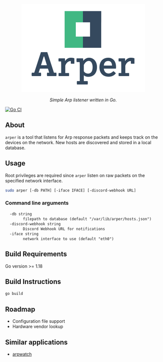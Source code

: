 <div align="center">

![arper logo](res/arper.png)

<i>Simple Arp listener written in Go.</i>

</div>

[![Go CI](https://github.com/Granddave/arper/actions/workflows/go.yml/badge.svg)](https://github.com/Granddave/arper/actions/workflows/go.yml)

## About

`arper` is a tool that listens for Arp response packets and keeps track on the
devices on the network. New hosts are discovered and stored in a local database.


## Usage

Root privileges are required since `arper` listen on raw packets on the specified
network interface.

```sh
sudo arper [-db PATH] [-iface IFACE] [-discord-webhook URL]
```

### Command line arguments

```
  -db string
        filepath to database (default "/var/lib/arper/hosts.json")
  -discord-webhook string
        Discord Webhook URL for notifications
  -iface string
        network interface to use (default "eth0")
```


## Build Requirements

Go version >= 1.18


## Build Instructions

```bash
go build
```


## Roadmap

- Configuration file support
- Hardware vendor lookup

## Similar applications

- [arpwatch](https://linux.die.net/man/8/arpwatch)
